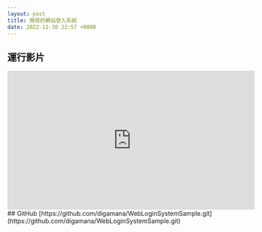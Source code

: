 ```yaml
---
layout: post
title: 簡易的網站登入系統
date: 2022-11-30 22:57 +0800
---
```

## 運行影片
<iframe width="560" height="315" src="https://www.youtube.com/embed/i-qd_GmKm-8" title="YouTube video player" frameborder="0" allow="accelerometer; autoplay; clipboard-write; encrypted-media; gyroscope; picture-in-picture" allowfullscreen></iframe>
## GitHub
[https://github.com/digamana/WebLoginSystemSample.git](https://github.com/digamana/WebLoginSystemSample.git)
